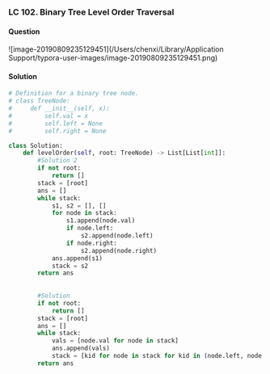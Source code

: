 ### LC 102. Binary Tree Level Order Traversal

#### Question

![image-20190809235129451](/Users/chenxi/Library/Application Support/typora-user-images/image-20190809235129451.png)



#### Solution

```python
# Definition for a binary tree node.
# class TreeNode:
#     def __init__(self, x):
#         self.val = x
#         self.left = None
#         self.right = None

class Solution:
    def levelOrder(self, root: TreeNode) -> List[List[int]]:
        #Solution 2
        if not root:
            return []
        stack = [root]
        ans = []
        while stack:
            s1, s2 = [], []
            for node in stack:
                s1.append(node.val)
                if node.left:
                    s2.append(node.left)
                if node.right:
                    s2.append(node.right)
            ans.append(s1)
            stack = s2
        return ans
        
        
        #Solution
        if not root:
            return []
        stack = [root]
        ans = []
        while stack:
            vals = [node.val for node in stack]
            ans.append(vals)
            stack = [kid for node in stack for kid in (node.left, node.right) if kid]
        return ans
```


